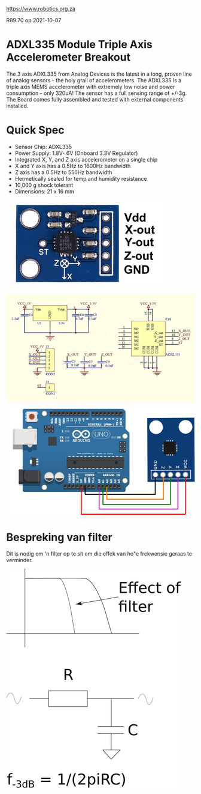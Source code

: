 https://www.robotics.org.za

R89.70 op 2021-10-07

# ADXL335 Module Triple Axis Accelerometer Breakout

The 3 axis ADXL335 from Analog Devices is the latest in a long,  proven line of analog sensors - the holy grail of accelerometers. The  ADXL335 is a triple axis MEMS accelerometer with extremely low noise and power consumption - only 320uA! The sensor has a full sensing range of  +/-3g. The Board comes fully assembled and tested with external  components installed.

# Quick Spec

- Sensor Chip: ADXL335
- Power Supply:  1.8V- 6V  (Onboard 3.3V Regulator)
- Integrated X, Y, and Z axis accelerometer on a single chip
- X and Y axis has a 0.5Hz to 1600Hz bandwidth
- Z axis has a 0.5Hz to 550Hz bandwidth
- Hermetically sealed for temp and humidity resistance
- 10,000 g shock tolerant
- Dimensions: 21 x 16 mm

![GY-61-Layout01](GY-61-Layout01.jpg)

![GY-61-Layout02](GY-61-Layout02.jpg)

![GY-61-Layout03](GY-61-Layout03.jpg)





# Bespreking van filter

Dit is nodig om 'n filter op te sit om die effek van ho"e frekwensie geraas te verminder.

![FilterEffek](Prente/FilterEffek.png)